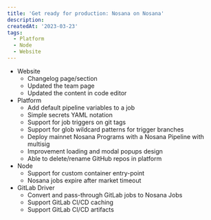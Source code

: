 ```yaml
---
title: 'Get ready for production: Nosana on Nosana'
description: 
createdAt: '2023-03-23'
tags: 
  - Platform
  - Node
  - Website
---
```


- Website
    - Changelog page/section
    - Updated the team page
    - Updated the content in code editor
- Platform
    - Add default pipeline variables to a job
    - Simple secrets YAML notation
    - Support for job triggers on git tags
    - Support for glob wildcard patterns for trigger branches
    - Deploy mainnet Nosana Programs with a Nosana Pipeline with multisig
    - Improvement loading and modal popups design
    - Able to delete/rename GitHub repos in platform
- Node
    - Support for custom container entry-point
    - Nosana jobs expire after market timeout
- GitLab Driver
    - Convert and pass-through GitLab jobs to Nosana Jobs
    - Support GitLab CI/CD caching
    - Support GitLab CI/CD artifacts